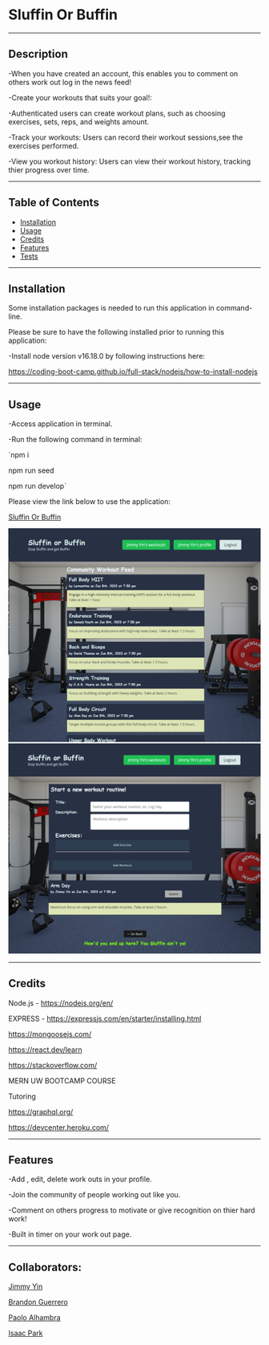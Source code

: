 # Sluffin Or Buffin

<hr>

## Description 

-When you have created an account, this enables you to comment on others work out log in the news feed!

-Create your workouts that suits your goal!: 

-Authenticated users can create workout plans, such as choosing exercises, sets, reps, and weights amount.

-Track your workouts: Users can record their workout sessions,see the exercises performed.

-View you workout history: Users can view their workout history, tracking thier progress over time.


<hr>

## Table of Contents 
  
- [Installation](#installation)
- [Usage](#usage)
- [Credits](#credits)
- [Features](#features)
- [Tests](#tests)
<hr>

## Installation

Some installation packages is needed to run this application in command-line.

Please be sure to have the following installed prior to running this application:

-Install node version v16.18.0 by following instructions here:

https://coding-boot-camp.github.io/full-stack/nodejs/how-to-install-nodejs

<hr>

## Usage

-Access application in terminal.

-Run the following command in terminal:

`npm i

npm run seed

npm run develop`


Please view the link below to use the application:

<a href="https://salty-spire-29612.herokuapp.com/https://salty-spire-29612.herokuapp.com/">Sluffin Or Buffin</a>

    
![alt text](./client/public/sluffinscreenshot.png)
![alt text](./client/public/sluffin2.png)

<hr>

## Credits

Node.js - https://nodejs.org/en/

EXPRESS - https://expressjs.com/en/starter/installing.html

https://mongoosejs.com/

https://react.dev/learn

https://stackoverflow.com/

MERN UW BOOTCAMP COURSE

Tutoring

https://graphql.org/

https://devcenter.heroku.com/
<hr>

## Features

-Add , edit, delete work outs in your profile.

-Join the community of people working out like you.

-Comment on others progress to motivate or give recognition on thier hard work!

-Built in timer on your work out page.

<hr>

## Collaborators:

<a href="https://github.com/xKranze">Jimmy Yin</a> 

<a href="https://github.com/bg2398">Brandon Guerrero</a> 

<a href="https://github.com/palhambra">Paolo Alhambra</a> 

<a href="https://github.com/isaacp5454">Isaac Park</a>

